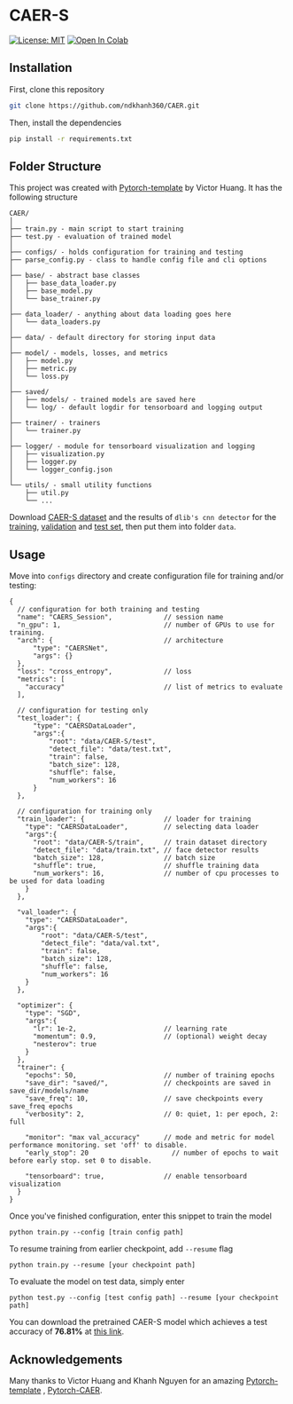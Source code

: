 # CAER-S
 [![License: MIT](https://img.shields.io/badge/License-MIT-red.svg)](https://opensource.org/licenses/MIT)
 [![Open In Colab](https://colab.research.google.com/assets/colab-badge.svg)](https://colab.research.google.com/drive/1PmyTWPNCn3NNNXMIwrFh4gH0UXoPi9AJ?usp=sharing)


## Installation
First, clone this repository
```bash
git clone https://github.com/ndkhanh360/CAER.git
```
Then, install the dependencies
```bash
pip install -r requirements.txt
```
## Folder Structure
This project was created with [Pytorch-template](https://github.com/victoresque/pytorch-template) by Victor Huang. It has the following structure
  ```
  CAER/
  │
  ├── train.py - main script to start training
  ├── test.py - evaluation of trained model
  │
  ├── configs/ - holds configuration for training and testing
  ├── parse_config.py - class to handle config file and cli options
  │
  ├── base/ - abstract base classes
  │   ├── base_data_loader.py
  │   ├── base_model.py
  │   └── base_trainer.py
  │
  ├── data_loader/ - anything about data loading goes here
  │   └── data_loaders.py
  │
  ├── data/ - default directory for storing input data
  │
  ├── model/ - models, losses, and metrics
  │   ├── model.py
  │   ├── metric.py
  │   └── loss.py
  │
  ├── saved/
  │   ├── models/ - trained models are saved here
  │   └── log/ - default logdir for tensorboard and logging output
  │
  ├── trainer/ - trainers
  │   └── trainer.py
  │
  ├── logger/ - module for tensorboard visualization and logging
  │   ├── visualization.py
  │   ├── logger.py
  │   └── logger_config.json
  │  
  └── utils/ - small utility functions
      ├── util.py
      └── ...
  ```
Download [CAER-S dataset](https://caer-dataset.github.io/download.html) and the results of `dlib's cnn detector` for the [training](https://drive.google.com/file/d/1Em4LUdJ6VS8sOo_XdBi96xu8nwoo_Y4g/view?usp=sharing), [validation](https://drive.google.com/file/d/1thrfz6IdPIXSQRZ6LW-5tGVabbfHUoeA/view?usp=sharing) and [test set](https://drive.google.com/file/d/1eEpjAmLrz9f9_SqZh5qCPsScHikg91V4/view?usp=sharing), then put them into folder `data`.

## Usage 
Move into `configs` directory and create configuration file for training and/or testing:
```
{
  // configuration for both training and testing
  "name": "CAERS_Session",             // session name
  "n_gpu": 1,                          // number of GPUs to use for training.
  "arch": {                            // architecture
      "type": "CAERSNet",
      "args": {}
  },
  "loss": "cross_entropy",             // loss
  "metrics": [
    "accuracy"                         // list of metrics to evaluate
  ],   

  // configuration for testing only 
  "test_loader": {
      "type": "CAERSDataLoader",
      "args":{
          "root": "data/CAER-S/test",
          "detect_file": "data/test.txt",
          "train": false,
          "batch_size": 128,
          "shuffle": false,
          "num_workers": 16
      }
  },

  // configuration for training only
  "train_loader": {                    // loader for training 
    "type": "CAERSDataLoader",         // selecting data loader
    "args":{
      "root": "data/CAER-S/train",     // train dataset directory
      "detect_file": "data/train.txt", // face detector results
      "batch_size": 128,               // batch size
      "shuffle": true,                 // shuffle training data 
      "num_workers": 16,               // number of cpu processes to be used for data loading
    }
  },

  "val_loader": {
    "type": "CAERSDataLoader",
    "args":{
        "root": "data/CAER-S/test",
        "detect_file": "data/val.txt",
        "train": false,
        "batch_size": 128,
        "shuffle": false,
        "num_workers": 16
    }
  },

  "optimizer": {
    "type": "SGD",
    "args":{
      "lr": 1e-2,                      // learning rate
      "momentum": 0.9,                 // (optional) weight decay
      "nesterov": true
    }
  },                        
  "trainer": {
    "epochs": 50,                      // number of training epochs
    "save_dir": "saved/",              // checkpoints are saved in save_dir/models/name
    "save_freq": 10,                   // save checkpoints every save_freq epochs
    "verbosity": 2,                    // 0: quiet, 1: per epoch, 2: full
  
    "monitor": "max val_accuracy"      // mode and metric for model performance monitoring. set 'off' to disable.
    "early_stop": 20	                 // number of epochs to wait before early stop. set 0 to disable.
  
    "tensorboard": true,               // enable tensorboard visualization
  }
}
```

Once you've finished configuration, enter this snippet to train the model
```
python train.py --config [train config path]
```
To resume training from earlier checkpoint, add `--resume` flag
```
python train.py --resume [your checkpoint path]
```
To evaluate the model on test data, simply enter
```
python test.py --config [test config path] --resume [your checkpoint path]
```

You can download the pretrained CAER-S model which achieves a test accuracy of **76.81%** at [this link](https://drive.google.com/file/d/1HxHZQmWnXbhYV0_HU2q-2fcC3twtGJZp/view?usp=sharing).

## Acknowledgements
Many thanks to Victor Huang and Khanh Nguyen for an amazing [Pytorch-template](https://github.com/victoresque/pytorch-template) , [Pytorch-CAER](https://github.com/ndkhanh360/CAER).